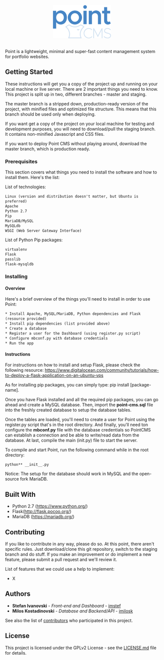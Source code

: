 <br />
<p align="center"><img src="static/uploads/logos/point-blue.png" width="190" height="108" alt="Official Point CMS Logo"></p>
<br />
Point is a lightweight, minimal and super-fast content management system for portfolio websites.

## Getting Started

These instructions will get you a copy of the project up and running on your local machine or live server. There are 2 important things you need to know. This project is split up in two, different branches - master and staging. 

The master branch is a stripped down, production-ready version of the project, with minified files and optimized file structure. This means that this branch should be used only when deploying.

If you want get a copy of the project on your local machine for testing and development purposes, you will need to download/pull the staging branch. It contains non-minified Javascript and CSS files. 

If you want to deploy Point CMS without playing around, download the master branch, which is production ready.

### Prerequisites

This section covers what things you need to install the software and how to install them. Here's the list:

List of technologies:
```
Linux (version and distribution doesn't matter, but Ubuntu is preferred)
Apache
Python 2.7
Pip
MariaDB/MySQL
MySQLdb
WSGI (Web Server Gateway Interface)
```

List of Python Pip packages:
```
virtualenv
Flask
passlib
flask-mysqldb
```

### Installing

#### Overview

Here's a brief overview of the things you'll need to install in order to use Point:

```
* Install Apache, MySQL/MariaDB, Python dependencies and Flask (resource provided)
* Install pip dependencies (list provided above)
* Create a database
* Register a user for the Dashboard (using register.py script)
* Configure mbconf.py with database credentials
* Run the app
```

#### Instructions
For instructions on how to install and setup Flask, please check the following resource: https://www.digitalocean.com/community/tutorials/how-to-deploy-a-flask-application-on-an-ubuntu-vps

As for installing pip packages, you can simply type: pip install [package-name].

Once you have Flask installed and all the required pip packages, you can go ahead and create a MySQL database. Then, import the **point-cms.sql** file into the freshly created database to setup the database tables.

Once the tables are loaded, you'll need to create a user for Point using the register.py script that's in the root directory. And finally, you'll need ton configure the **mbconf.py** file with the database credentials so PointCMS can establish a connection and be able to write/read data from the database. At last, compile the main (init.py) file to start the server.

To compile and start Point, run the following command while in the root directory:
```
python** __init__.py
```

Notice: The setup for the database should work in MySQL and the open-source fork MariaDB.

## Built With

* Python 2.7 (https://www.python.org/)
* Flask(http://flask.pocoo.org/)
* MariaDB (https://mariadb.org/)

## Contributing

If you like to contribute in any way, please do so. At this point, there aren't specific rules. Just download/clone this git repository, switch to the staging branch and do stuff. If you make an improvement or do implement a new feature, please submit a pull request and we'll review it.

List of features that we could use a help to implement:
* X

## Authors

* **Stefan Ivanovski** - *Front-end and Dashboard* - [imstef](https://github.com/imstef)
* **Milos Kostadinovski** - *Database and Backend/API* - [imilosk](https://github.com/imilosk)

See also the list of [contributors](https://github.com/your/project/contributors) who participated in this project.

## License

This project is licensed under the GPLv2 License - see the [LICENSE.md](LICENSE.md) file for details.
